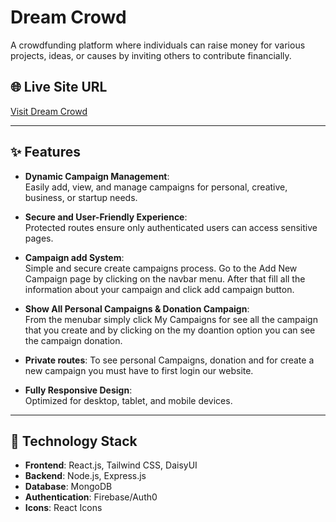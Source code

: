 # **Dream Crowd**

A crowdfunding platform where individuals can raise money for various projects, ideas, or causes by inviting others to contribute financially.

## 🌐 Live Site URL

[Visit Dream Crowd](https://dream-crowd-1e8a7.web.app/)

---

## ✨ Features

- **Dynamic Campaign Management**:  
  Easily add, view, and manage campaigns for personal, creative, business, or startup needs.

- **Secure and User-Friendly Experience**:  
  Protected routes ensure only authenticated users can access sensitive pages.

- **Campaign add System**:  
  Simple and secure create campaigns process. Go to the Add New Campaign page by clicking on the navbar menu. After that fill all the information about your campaign and click add campaign button.

- **Show All Personal Campaigns & Donation Campaign**:  
  From the menubar simply click My Campaigns for see all the campaign that you create and by clicking on the my doantion option you can see the campaign donation.

- **Private routes**: To see personal Campaigns, donation and for create a new campaign you must have to first login our website.

- **Fully Responsive Design**:  
  Optimized for desktop, tablet, and mobile devices.

---

## 📂 Technology Stack

- **Frontend**: React.js, Tailwind CSS, DaisyUI
- **Backend**: Node.js, Express.js
- **Database**: MongoDB
- **Authentication**: Firebase/Auth0
- **Icons**: React Icons
